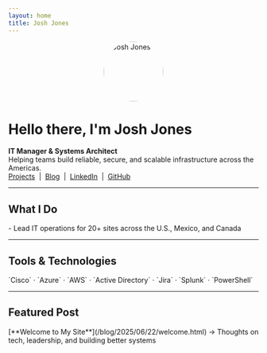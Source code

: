 ```yaml
---
layout: home
title: Josh Jones
---
```


<link href="https://fonts.googleapis.com/css2?family=Inter:wght@400;600&display=swap" rel="stylesheet">
<link rel="stylesheet" href="/assets/style.css">
<link href="https://unpkg.com/aos@2.3.4/dist/aos.css" rel="stylesheet">
<script src="https://unpkg.com/aos@2.3.4/dist/aos.js"></script>
<script>
  document.addEventListener('DOMContentLoaded', function () {
    AOS.init();
  });
</script>

<img src="/assets/profile.png" alt="Josh Jones" style="border-radius: 50%; width: 120px; display: block; margin: auto;" data-aos="zoom-in" data-aos-duration="800" />

# Hello there, I'm Josh Jones

<div data-aos="fade-up">
  <strong>IT Manager & Systems Architect</strong><br>
  Helping teams build reliable, secure, and scalable infrastructure across the Americas.
</div>

<div data-aos="zoom-in" data-aos-delay="200">
  <a href="/projects/">Projects</a> &nbsp;|&nbsp; <a href="/blog/">Blog</a> &nbsp;|&nbsp; <a href="https://www.linkedin.com/in/joshuamjonestech">LinkedIn</a> &nbsp;|&nbsp; <a href="https://github.com/JoshJones-Dev">GitHub</a>
</div>

---

## What I Do

<div data-aos="fade-up" data-aos-duration="600">
- Lead IT operations for 20+ sites across the U.S., Mexico, and Canada  
</div>

---

## Tools & Technologies

<div data-aos="zoom-in-up">`Cisco` · `Azure` · `AWS` · `Active Directory` · `Jira` · `Splunk` · `PowerShell`</div>

---

## Featured Post

<div data-aos="fade-left">
[**Welcome to My Site**](/blog/2025/06/22/welcome.html)  
→ Thoughts on tech, leadership, and building better systems
</div>
